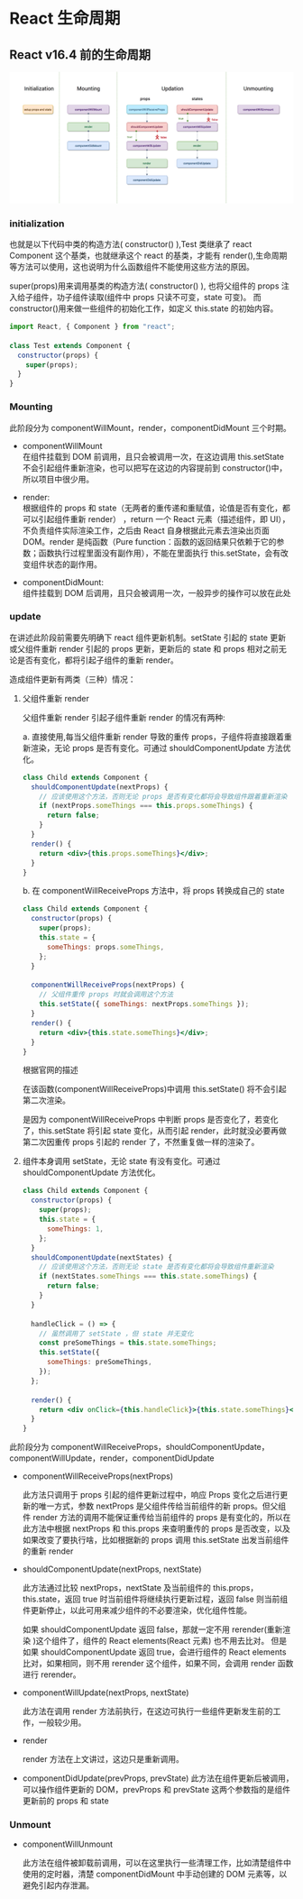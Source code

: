 # React 生命周期

## React v16.4 前的生命周期

![](./image/lifecycle_before.png)

### initialization

也就是以下代码中类的构造方法( constructor() ),Test 类继承了 react Component 这个基类，也就继承这个 react 的基类，才能有 render(),生命周期等方法可以使用，这也说明为什么函数组件不能使用这些方法的原因。

super(props)用来调用基类的构造方法( constructor() ), 也将父组件的 props 注入给子组件，功子组件读取(组件中 props 只读不可变，state 可变)。
而 constructor()用来做一些组件的初始化工作，如定义 this.state 的初始内容。

```jsx
import React, { Component } from "react";

class Test extends Component {
  constructor(props) {
    super(props);
  }
}
```

### Mounting

此阶段分为 componentWillMount，render，componentDidMount 三个时期。

- componentWillMount  
  在组件挂载到 DOM 前调用，且只会被调用一次，在这边调用 this.setState 不会引起组件重新渲染，也可以把写在这边的内容提前到 constructor()中，所以项目中很少用。

- render:  
  根据组件的 props 和 state（无两者的重传递和重赋值，论值是否有变化，都可以引起组件重新 render） ，return 一个 React 元素（描述组件，即 UI），不负责组件实际渲染工作，之后由 React 自身根据此元素去渲染出页面 DOM。render 是纯函数（Pure function：函数的返回结果只依赖于它的参数；函数执行过程里面没有副作用），不能在里面执行 this.setState，会有改变组件状态的副作用。

- componentDidMount:  
  组件挂载到 DOM 后调用，且只会被调用一次，一般异步的操作可以放在此处

### update

在讲述此阶段前需要先明确下 react 组件更新机制。setState 引起的 state 更新或父组件重新 render 引起的 props 更新，更新后的 state 和 props 相对之前无论是否有变化，都将引起子组件的重新 render。

造成组件更新有两类（三种）情况：

1. 父组件重新 render

   父组件重新 render 引起子组件重新 render 的情况有两种:

   a. 直接使用,每当父组件重新 render 导致的重传 props，子组件将直接跟着重新渲染，无论 props 是否有变化。可通过 shouldComponentUpdate 方法优化。

   ```jsx
   class Child extends Component {
     shouldComponentUpdate(nextProps) {
       // 应该使用这个方法，否则无论 props 是否有变化都将会导致组件跟着重新渲染
       if (nextProps.someThings === this.props.someThings) {
         return false;
       }
     }
     render() {
       return <div>{this.props.someThings}</div>;
     }
   }
   ```

   b. 在 componentWillReceiveProps 方法中，将 props 转换成自己的 state

   ```jsx
   class Child extends Component {
     constructor(props) {
       super(props);
       this.state = {
         someThings: props.someThings,
       };
     }

     componentWillReceiveProps(nextProps) {
       // 父组件重传 props 时就会调用这个方法
       this.setState({ someThings: nextProps.someThings });
     }
     render() {
       return <div>{this.state.someThings}</div>;
     }
   }
   ```

   根据官网的描述

   在该函数(componentWillReceiveProps)中调用 this.setState() 将不会引起第二次渲染。

   是因为 componentWillReceiveProps 中判断 props 是否变化了，若变化了，this.setState 将引起 state 变化，从而引起 render，此时就没必要再做第二次因重传 props 引起的 render 了，不然重复做一样的渲染了。

2. 组件本身调用 setState，无论 state 有没有变化。可通过 shouldComponentUpdate 方法优化。

   ```jsx
   class Child extends Component {
     constructor(props) {
       super(props);
       this.state = {
         someThings: 1,
       };
     }
     shouldComponentUpdate(nextStates) {
       // 应该使用这个方法，否则无论 state 是否有变化都将会导致组件重新渲染
       if (nextStates.someThings === this.state.someThings) {
         return false;
       }
     }

     handleClick = () => {
       // 虽然调用了 setState ，但 state 并无变化
       const preSomeThings = this.state.someThings;
       this.setState({
         someThings: preSomeThings,
       });
     };

     render() {
       return <div onClick={this.handleClick}>{this.state.someThings}</div>;
     }
   }
   ```

此阶段分为 componentWillReceiveProps，shouldComponentUpdate，componentWillUpdate，render，componentDidUpdate

- componentWillReceiveProps(nextProps)

  此方法只调用于 props 引起的组件更新过程中，响应 Props 变化之后进行更新的唯一方式，参数 nextProps 是父组件传给当前组件的新 props。但父组件 render 方法的调用不能保证重传给当前组件的 props 是有变化的，所以在此方法中根据 nextProps 和 this.props 来查明重传的 props 是否改变，以及如果改变了要执行啥，比如根据新的 props 调用 this.setState 出发当前组件的重新 render

- shouldComponentUpdate(nextProps, nextState)

  此方法通过比较 nextProps，nextState 及当前组件的 this.props，this.state，返回 true 时当前组件将继续执行更新过程，返回 false 则当前组件更新停止，以此可用来减少组件的不必要渲染，优化组件性能。

  如果 shouldComponentUpdate 返回 false，那就一定不用 rerender(重新渲染 )这个组件了，组件的 React elements(React 元素) 也不用去比对。 但是如果 shouldComponentUpdate 返回 true，会进行组件的 React elements 比对，如果相同，则不用 rerender 这个组件，如果不同，会调用 render 函数进行 rerender。

- componentWillUpdate(nextProps, nextState)

  此方法在调用 render 方法前执行，在这边可执行一些组件更新发生前的工作，一般较少用。

- render

  render 方法在上文讲过，这边只是重新调用。

- componentDidUpdate(prevProps, prevState)
  此方法在组件更新后被调用，可以操作组件更新的 DOM，prevProps 和 prevState 这两个参数指的是组件更新前的 props 和 state

### Unmount

- componentWillUnmount

  此方法在组件被卸载前调用，可以在这里执行一些清理工作，比如清楚组件中使用的定时器，清楚 componentDidMount 中手动创建的 DOM 元素等，以避免引起内存泄漏。
